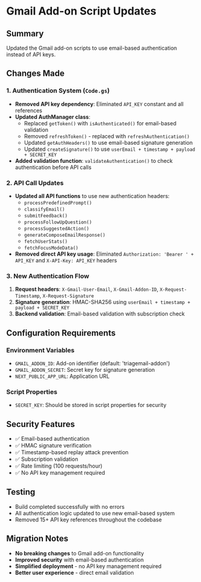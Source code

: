 # Gmail Add-on Script Updates

## Summary

Updated the Gmail add-on scripts to use email-based authentication instead of API keys.

## Changes Made

### 1. Authentication System (`Code.gs`)

- **Removed API key dependency**: Eliminated `API_KEY` constant and all references
- **Updated AuthManager class**:
  - Replaced `getToken()` with `isAuthenticated()` for email-based validation
  - Removed `refreshToken()` - replaced with `refreshAuthentication()`
  - Updated `getAuthHeaders()` to use email-based signature generation
  - Updated `createSignature()` to use `userEmail + timestamp + payload + SECRET_KEY`
- **Added validation function**: `validateAuthentication()` to check authentication before API calls

### 2. API Call Updates

- **Updated all API functions** to use new authentication headers:
  - `processPredefinedPrompt()`
  - `classifyEmail()`
  - `submitFeedback()`
  - `processFollowUpQuestion()`
  - `processSuggestedAction()`
  - `generateComposeEmailResponse()`
  - `fetchUserStats()`
  - `fetchFocusModeData()`
- **Removed direct API key usage**: Eliminated `Authorization: 'Bearer ' + API_KEY` and `X-API-Key: API_KEY` headers

### 3. New Authentication Flow

1. **Request headers**: `X-Gmail-User-Email`, `X-Gmail-Addon-ID`, `X-Request-Timestamp`, `X-Request-Signature`
2. **Signature generation**: HMAC-SHA256 using `userEmail + timestamp + payload + SECRET_KEY`
3. **Backend validation**: Email-based validation with subscription check

## Configuration Requirements

### Environment Variables

- `GMAIL_ADDON_ID`: Add-on identifier (default: 'triagemail-addon')
- `GMAIL_ADDON_SECRET`: Secret key for signature generation
- `NEXT_PUBLIC_APP_URL`: Application URL

### Script Properties

- `SECRET_KEY`: Should be stored in script properties for security

## Security Features

- ✅ Email-based authentication
- ✅ HMAC signature verification
- ✅ Timestamp-based replay attack prevention
- ✅ Subscription validation
- ✅ Rate limiting (100 requests/hour)
- ✅ No API key management required

## Testing

- Build completed successfully with no errors
- All authentication logic updated to use new email-based system
- Removed 15+ API key references throughout the codebase

## Migration Notes

- **No breaking changes** to Gmail add-on functionality
- **Improved security** with email-based authentication
- **Simplified deployment** - no API key management required
- **Better user experience** - direct email validation
